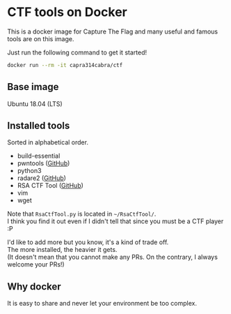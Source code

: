 # CTF tools on Docker

This is a docker image for Capture The Flag and many useful and famous tools are on this image.  

Just run the following command to get it started!
```bash
docker run --rm -it capra314cabra/ctf
```

## Base image

Ubuntu 18.04 (LTS)

## Installed tools

Sorted in alphabetical order.

- build-essential
- pwntools ([GitHub](https://github.com/Gallopsled/pwntools))
- python3
- radare2 ([GitHub](https://github.com/radareorg/radare2))
- RSA CTF Tool ([GitHub](https://github.com/Ganapati/RsaCtfTool))
- vim
- wget

Note that `RsaCtfTool.py` is located in `~/RsaCtfTool/`.  
I think you find it out even if I didn't tell that since you must be a CTF player :P

I'd like to add more but you know, it's a kind of trade off.  
The more installed, the heavier it gets.  
(It doesn't mean that you cannot make any PRs. On the contrary, I always welcome your PRs!)

## Why docker

It is easy to share and never let your environment be too complex.
